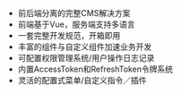 - 前后端分离的完整CMS解决方案
- 前端基于Vue，服务端支持多语言
- 一套完整开发规范，开箱即用
- 丰富的组件与自定义组件加速业务开发
- 可配置权限管理系统/用户操作日志记录
- 内置AccessToken和RefreshToken令牌系统
- 灵活的配置式菜单/自定义指令／插件
